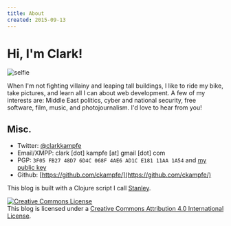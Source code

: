 ```yaml
---
title: About
created: 2015-09-13
---
```


# Hi, I'm Clark!
![selfie](https://i.imgur.com/2DtFhll.jpg)

When I'm not fighting villainy and leaping tall buildings, I like to ride my bike, take pictures, and learn all I can about web development. A few of my interests are: Middle East politics, cyber and national security, free software, film, music, and photojournalism. I'd love to hear from you!

## Misc.

- Twitter: [@clarkkampfe](https://twitter.com/clarkkampfe)
- Email/XMPP: clark [dot] kampfe [at] gmail [dot] com
- PGP: `3F05 FB27 48D7 6D4C 068F 4AE6 AD1C E181 11AA 1A54` and [my public key](https://keybase.io/ckampfe/key.asc)
- Github: [https://github.com/ckampfe/](https://github.com/ckampfe/)

This blog is built with a Clojure script I call [Stanley](https://github.com/ckampfe/stanley).

<a rel="license" href="http://creativecommons.org/licenses/by/4.0/"><img alt="Creative Commons License" style="border-width:0" src="https://i.creativecommons.org/l/by/4.0/88x31.png" /></a><br />This blog is licensed under a <a rel="license" href="http://creativecommons.org/licenses/by/4.0/">Creative Commons Attribution 4.0 International License</a>.
